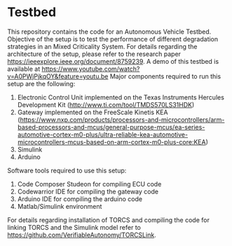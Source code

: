# Testbed
This repository contains the code for an Autonomous Vehicle Testbed. Objective of the setup is to test the performance of different degradation strategies in an Mixed Criticality System.  For details regarding the architecture of the setup, please refer to the research paper  https://ieeexplore.ieee.org/document/8759239.
A demo of this testbed is available at https://www.youtube.com/watch?v=A0PWjPjkqOY&feature=youtu.be
Major components required to run this setup are the following:
1. Electronic Control Unit implemented on the Texas Instruments Hercules Development Kit  (http://www.ti.com/tool/TMDS570LS31HDK)
2. Gateway implemented on the FreeScale Kinetis KEA  (https://www.nxp.com/products/processors-and-microcontrollers/arm-based-processors-and-mcus/general-purpose-mcus/ea-series-automotive-cortex-m0-plus/ultra-reliable-kea-automotive-microcontrollers-mcus-based-on-arm-cortex-m0-plus-core:KEA)
3. Simulink
4. Arduino 

Software tools required to use this setup:

1. Code Composer Studeon for compiling ECU code
2. Codewarrior IDE for compiling the gateway code
3. Arduino IDE for compiling the arduino code
4. Matlab/Simulink environment 

For details regarding installation of TORCS and compiling the code for linking TORCS and the Simulink model refer to https://github.com/VerifiableAutonomy/TORCSLink.
